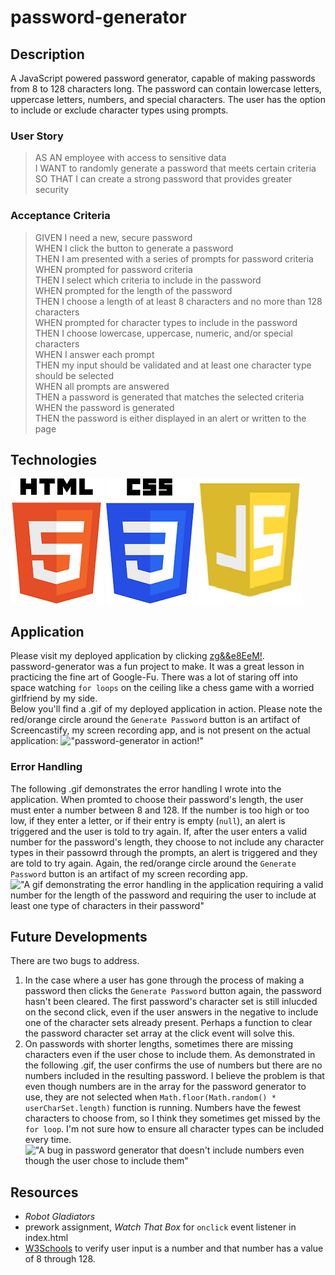 # password-generator

## Description
A JavaScript powered password generator, capable of making passwords from 8 to 128 characters long.  The password can contain lowercase letters, uppercase letters, numbers, and special characters.  The user has the option to include or exclude character types using prompts.

### User Story
> AS AN employee with access to sensitive data  
> I WANT to randomly generate a password that meets certain criteria  
> SO THAT I can create a strong password that provides greater security  
  
### Acceptance Criteria
> GIVEN I need a new, secure password  
> WHEN I click the button to generate a password  
> THEN I am presented with a series of prompts for password criteria  
> WHEN prompted for password criteria  
> THEN I select which criteria to include in the password  
> WHEN prompted for the length of the password  
> THEN I choose a length of at least 8 characters and no more than 128 characters  
> WHEN prompted for character types to include in the password  
> THEN I choose lowercase, uppercase, numeric, and/or special characters  
> WHEN I answer each prompt  
> THEN my input should be validated and at least one character type should be selected  
> WHEN all prompts are answered  
> THEN a password is generated that matches the selected criteria  
> WHEN the password is generated  
> THEN the password is either displayed in an alert or written to the page  

## Technologies
!["HTML5 logo"](./assets/images/HTML.png) !["CSS logo"](./assets/images/css.png) !["Javascript logo"](./assets/images/js.png)
  
## Application
Please visit my deployed application by clicking [zg&&e8EeM!](https://pablodlc.github.io/password-generator/).  
password-generator was a fun project to make.  It was a great lesson in practicing the fine art of Google-Fu. There was a lot of staring off into space watching `for loops` on the ceiling like a chess game with a worried girlfriend by my side.  
Below you'll find a .gif of my deployed application in action. Please note the red/orange circle around the `Generate Password` button is an artifact of Screencastify, my screen recording app, and is not present on the actual application:
!["password-generator in action!"](./assets/images/app.gif)  
  
### Error Handling
The following .gif demonstrates the error handling I wrote into the application.  When promted to choose their password's length, the user must enter a number between 8 and 128.  If the number is too high or too low, if they enter a letter, or if their entry is empty (`null`), an alert is triggered and the user is told to try again.  If, after the user enters a valid number for the password's length, they choose to not include any character types in their passowrd through the prompts, an alert is triggered and they are told to try again.  Again, the red/orange circle around the `Generate Password` button is an artifact of my screen recording app.
!["A gif demonstrating the error handling in the application requiring a valid number for the length of the password and requiring the user to include at least one type of characters in their password"](./assets/images/errorHandling.gif)

## Future Developments
There are two bugs to address.
1. In the case where a user has gone through the process of making a password then clicks the `Generate Password` button again, the password hasn't been cleared.  The first password's character set is still inlucded on the second click, even if the user answers in the negative to include one of the character sets already present.  Perhaps a function to clear the password character set array at the click event will solve this.  
1. On passwords with shorter lengths, sometimes there are missing characters even if the user chose to include them.  As demonstrated in the following .gif, the user confirms the use of numbers but there are no numbers included in the resulting password.  I believe the problem is that even though numbers are in the array for the password generator to use, they are not selected when `Math.floor(Math.random() * userCharSet.length)` function is running.  Numbers have the fewest characters to choose from, so I think they sometimes get missed by the `for loop`. I'm not sure how to ensure all character types can be included every time.
!["A bug in password generator that doesn't include numbers even though the user chose to include them"](./assets/images/bug.gif)


## Resources
- *Robot Gladiators*
- prework assignment, *Watch That Box* for `onclick` event listener in index.html
- [W3Schools](https://www.w3schools.com/js/tryit.asp?filename=tryjs_validation_number) to verify user input is a number and that number has a value of 8 through 128.


